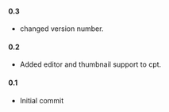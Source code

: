 #### 0.3
* changed version number.

#### 0.2
* Added editor and thumbnail support to cpt.

#### 0.1
* Initial commit
